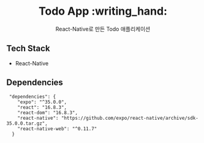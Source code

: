 <h1 align="center">Todo App :writing_hand:</h1>
<div align="center">
  React-Native로 만든 Todo 애플리케이션
</div>


## Tech Stack

 - React-Native

## Dependencies
```
 "dependencies": {
    "expo": "^35.0.0",
    "react": "16.8.3",
    "react-dom": "16.8.3",
    "react-native": "https://github.com/expo/react-native/archive/sdk-35.0.0.tar.gz",
    "react-native-web": "^0.11.7"
  }
```
